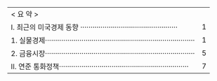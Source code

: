 <table><tbody><tr><td colspan="2">&lt; 요 약 &gt;</td></tr><tr><td>Ⅰ. 최근의 미국경제 동향 ················································</td><td>1</td></tr><tr><td>1. 실물경제··········································································</td><td>1</td></tr><tr><td>2. 금융시장··········································································</td><td>5</td></tr><tr><td>Ⅱ. 연준 통화정책································································</td><td>7</td></tr></tbody></table>